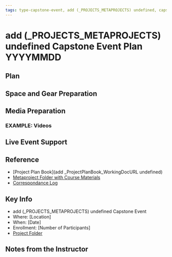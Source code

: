 ```yaml
---
tags: type-capstone-event, add (_PROJECTS_METAPROJECTS) undefined, capstone-event, documentation
---
```


#  add (_PROJECTS_METAPROJECTS) undefined Capstone Event Plan YYYYMMDD

## Plan

## Space and Gear Preparation

## Media Preparation
### EXAMPLE: Videos


## Live Event Support

## Reference

* [Project Plan Book](add _ProjectPlanBook_WorkingDocURL undefined)
* [Metaproject Folder with Course Materials](https://drive.google.com/drive/folders/1VByb5fzhD0sDBEoyMUeDdOMlp8knYwp7)
* [Correspondance Log](https://docs.google.com/document/d/1yPnT2v0XVKY2x3EysWDj_o1PYlxoJLceDFYRQcZ9k8Q/edit#heading=h.6tedxfagcpve)


## Key Info
- add (_PROJECTS_METAPROJECTS) undefined Capstone Event
- Where: [Location]
- When: [Date]
- Enrollment: [Number of Participants]
- [Project Folder]()

## Notes from the Instructor